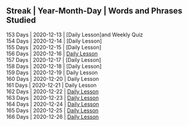 ## Streak | Year-Month-Day | Words and Phrases Studied <br>
153 Days | 2020-12-13 | [Daily Lesson]and Weekly Quiz <br>
154 Days | 2020-12-14 | [Daily Lesson]<br>
155 Days | 2020-12-15 | [Daily Lesson]<br>
156 Days | 2020-12-16 | [Daily Lesson](https://github.com/EO4wellness/T-I-L/blob/main/polyglot/eslovaco/studies/2020/2020-12-16-terms.md)<br>
157 Days | 2020-12-17 | [Daily Lesson]<br>
158 Days | 2020-12-18 | [Daily Lesson]<br>
159 Days | 2020-12-19 | Daily Lesson<br>
160 Days | 2020-12-20 | Daily Lesson <br>
161 Days | 2020-12-21 | Daily Lesson <br>
162 Days | 2020-12-22 | [Daily Lesson](https://github.com/EO4wellness/T-I-L/blob/main/polyglot/eslovaco/studies/2020/2020-12-22.md)<br>
163 Days | 2020-12-23 | [Daily Lesson](https://github.com/EO4wellness/T-I-L/blob/main/polyglot/eslovaco/studies/2020/2020-12-23-mondly.jpg)<br>
164 Days | 2020-12-24 | [Daily Lesson](https://github.com/EO4wellness/T-I-L/blob/main/polyglot/eslovaco/studies/2020/2020-12-24.md)<br>
165 Days | 2020-12-25 | [Daily Lesson](https://github.com/EO4wellness/T-I-L/blob/main/polyglot/eslovaco/studies/2020/2020-12-25.md)<br>
166 Days | 2020-12-26 | [Daily Lesson](https://github.com/EO4wellness/T-I-L/blob/main/polyglot/eslovaco/studies/2020/2020-12-26-study-session.md)
